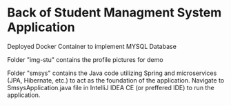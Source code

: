 # Back of Student Managment System Application

Deployed Docker Container to implement MYSQL Database

Folder "img-stu" contains the profile pictures for demo 

Folder "smsys" contains the Java code utilizing Spring and microservices (JPA, Hibernate, etc.) to act as the foundation of the application.
Navigate to SmsysApplication.java file in IntelliJ IDEA CE (or preffered IDE) to run the application.
